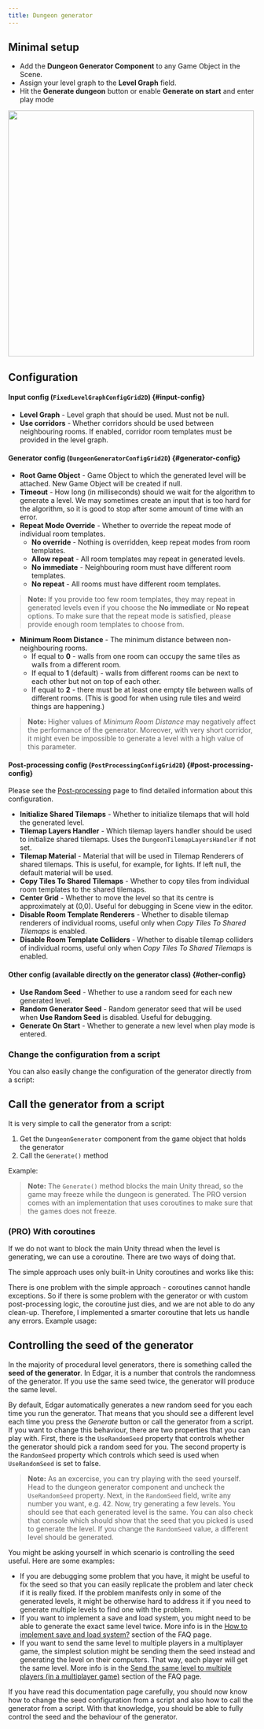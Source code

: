 ```yaml
---
title: Dungeon generator
---
```


## Minimal setup

- Add the **Dungeon Generator Component** to any Game Object in the Scene.
- Assign your level graph to the **Level Graph** field.
- Hit the **Generate dungeon** button or enable **Generate on start** and enter play mode

<Image src="2d/generators/dungeon_generator_inspector.png" caption="Dungeon generator runner" width="500px" />

## Configuration

#### Input config (`FixedLevelGraphConfigGrid2D`) {#input-config}

- **Level Graph** - Level graph that should be used. Must not be null.
- **Use corridors** - Whether corridors should be used between neighbouring rooms. If enabled, corridor room templates must be provided in the level graph.

#### Generator config (`DungeonGeneratorConfigGrid2D`) {#generator-config}

- **Root Game Object** - Game Object to which the generated level will be attached. New Game Object will be created if null.
- **Timeout** - How long (in milliseconds) should we wait for the algorithm to generate a level. We may sometimes create an input that is too hard for the algorithm, so it is good to stop after some amount of time with an error.
- **Repeat Mode Override** - Whether to override the repeat mode of individual room templates.
    - **No override** - Nothing is overridden, keep repeat modes from room templates.
    - **Allow repeat** - All room templates may repeat in generated levels.
    - **No immediate** - Neighbouring room must have different room templates.
    - **No repeat** - All rooms must have different room templates.

> **Note:** If you provide too few room templates, they may repeat in generated levels even if you choose the **No immediate** or **No repeat** options. To make sure that the repeat mode is satisfied, please provide enough room templates to choose from.

- **Minimum Room Distance** - The minimum distance between non-neighbouring rooms.
    - If equal to **0** - walls from one room can occupy the same tiles as walls from a different room.
    - If equal to **1** (default) - walls from different rooms can be next to each other but not on top of each other.
    - If equal to **2** - there must be at least one empty tile between walls of different rooms. (This is good for when using rule tiles and weird things are happening.)

> **Note:** Higher values of *Minimum Room Distance* may negatively affect the performance of the generator. Moreover, with very short corridor, it might even be impossible to generate a level with a high value of this parameter.

#### Post-processing config (`PostProcessingConfigGrid2D`) {#post-processing-config}

Please see the [Post-processing](../generators/post-process.md) page to find detailed information about this configuration.

- **Initialize Shared Tilemaps** - Whether to initialize tilemaps that will hold the generated level.
- **Tilemap Layers Handler** - Which tilemap layers handler should be used to initialize shared tilemaps. Uses the `DungeonTilemapLayersHandler` if not set.
- **Tilemap Material** - Material that will be used in Tilemap Renderers of shared tilemaps. This is useful, for example, for lights. If left null, the default material will be used.
- **Copy Tiles To Shared Tilemaps** - Whether to copy tiles from individual room templates to the shared tilemaps.
- **Center Grid** - Whether to move the level so that its centre is approximately at (0,0). Useful for debugging in Scene view in the editor.
- **Disable Room Template Renderers** - Whether to disable tilemap renderers of individual rooms, useful only when *Copy Tiles To Shared Tilemaps* is enabled.
- **Disable Room Template Colliders** - Whether to disable tilemap colliders of individual rooms, useful only when *Copy Tiles To Shared Tilemaps* is enabled.

#### Other config (available directly on the generator class) {#other-config}

- **Use Random Seed** - Whether to use a random seed for each new generated level. 
- **Random Generator Seed** - Random generator seed that will be used when **Use Random Seed** is disabled. Useful for debugging.
- **Generate On Start** - Whether to generate a new level when play mode is entered.

### Change the configuration from a script

You can also easily change the configuration of the generator directly from a script:

<ExternalCode name="2d_generator_changeConfiguration" />

## Call the generator from a script

It is very simple to call the generator from a script:

1. Get the `DungeonGenerator` component from the game object that holds the generator
2. Call the `Generate()` method

Example:

<ExternalCode name="2d_generator_run" />

> **Note:** The `Generate()` method blocks the main Unity thread, so the game may freeze while the dungeon is generated. The PRO version comes with an implementation that uses coroutines to make sure that the games does not freeze.

### (PRO) With coroutines

If we do not want to block the main Unity thread when the level is generating, we can use a coroutine. There are two ways of doing that.

The simple approach uses only built-in Unity coroutines and works like this:

<ExternalCode name="2d_generator_runCoroutines" />

There is one problem with the simple approach - coroutines cannot handle exceptions. So if there is some problem with the generator or with custom post-processing logic, the coroutine just dies, and we are not able to do any clean-up. Therefore, I implemented a smarter coroutine that lets us handle any errors. Example usage:

<ExternalCode name="2d_generator_runCoroutinesAdvanced" />

## Controlling the seed of the generator

In the majority of procedural level generators, there is something called the **seed of the generator**. In Edgar, it is a number that controls the randomness of the generator. If you use the same seed twice, the generator will produce the same level.

By default, Edgar automatically generates a new random seed for you each time you run the generator. That means that you should see a different level each time you press the *Generate* button or call the generator from a script. If you want to change this behaviour, there are two properties that you can play with. First, there is the `UseRandomSeed` property that controls whether the generator should pick a random seed for you. The second property is the `RandomSeed` property which controls which seed is used when `UseRandomSeed` is set to false.

> **Note:** As an excercise, you can try playing with the seed yourself. Head to the dungeon generator component and uncheck the `UseRandomSeed` property. Next, in the `RandomSeed` field, write any number you want, e.g. 42. Now, try generating a few levels. You should see that each generated level is the same. You can also check that console which should show that the seed that you picked is used to generate the level. If you change the `RandomSeed` value, a different level should be generated.

You might be asking yourself in which scenario is controlling the seed useful. Here are some examples:

- If you are debugging some problem that you have, it might be useful to fix the seed so that you can easily replicate the problem and later check if it is really fixed. If the problem manifests only in some of the generated levels, it might be otherwise hard to address it if you need to generate multiple levels to find one with the problem.
- If you want to implement a save and load system, you might need to be able to generate the exact same level twice. More info is in the [How to implement save and load system?](../other/faq.md#how-to-implement-save-and-load-system) section of the FAQ page.
- If you want to send the same level to multiple players in a multiplayer game, the simplest solution might be sending them the seed instead and generating the level on their computers. That way, each player will get the same level. More info is in the [Send the same level to multiple players (in a multiplayer game)](../other/faq.md#send-the-same-level-to-multiple-players-in-a-multiplayer-game) section of the FAQ page.

If you have read this documentation page carefully, you should now know how to change the seed configuration from a script and also how to call the generator from a script. With that knowledge, you should be able to fully control the seed and the behaviour of the generator.